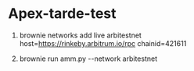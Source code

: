 # Apex-tarde-test


1. brownie networks add live arbitestnet host=https://rinkeby.arbitrum.io/rpc chainid=421611

2. brownie run amm.py --network arbitestnet